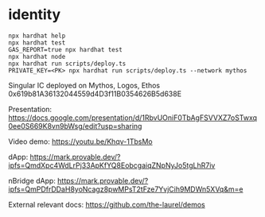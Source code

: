 # identity

```shell
npx hardhat help
npx hardhat test
GAS_REPORT=true npx hardhat test
npx hardhat node
npx hardhat run scripts/deploy.ts
PRIVATE_KEY=<PK> npx hardhat run scripts/deploy.ts --network mythos

```

Singular IC deployed on Mythos, Logos, Ethos
0x619b81A36132044559d4D3f11B0354626B5d638E

Presentation:
https://docs.google.com/presentation/d/1RbvUOniF0TbAgFSVVXZ7oSTwxq0ee0S669K8vn9bWsg/edit?usp=sharing

Video demo:
https://youtu.be/Khqv-1TbsMo

dApp:
https://mark.provable.dev/?ipfs=QmdXpc4WdLrPj33ApKfYQ8EobcgaiqZNpNyJo5tgLhR7iv

nBridge dApp:
https://mark.provable.dev/?ipfs=QmPDfrDDaH8yoNcagz8pwMPsT2tFze7YvjCih9MDWn5XVq&m=e

External relevant docs:
https://github.com/the-laurel/demos